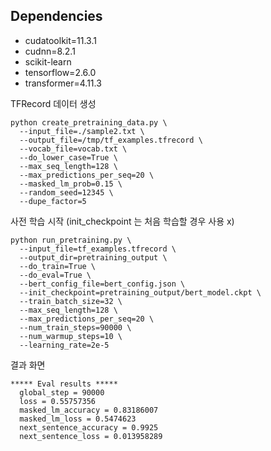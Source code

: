 ## Dependencies

- cudatoolkit=11.3.1
- cudnn=8.2.1
- scikit-learn
- tensorflow=2.6.0
- transformer=4.11.3


TFRecord 데이터 생성

```shell
python create_pretraining_data.py \
  --input_file=./sample2.txt \
  --output_file=/tmp/tf_examples.tfrecord \
  --vocab_file=vocab.txt \
  --do_lower_case=True \
  --max_seq_length=128 \
  --max_predictions_per_seq=20 \
  --masked_lm_prob=0.15 \
  --random_seed=12345 \
  --dupe_factor=5
```


사전 학습 시작 (init_checkpoint 는 처음 학습할 경우 사용 x)

```shell
python run_pretraining.py \
  --input_file=tf_examples.tfrecord \
  --output_dir=pretraining_output \
  --do_train=True \
  --do_eval=True \
  --bert_config_file=bert_config.json \
  --init_checkpoint=pretraining_output/bert_model.ckpt \
  --train_batch_size=32 \
  --max_seq_length=128 \
  --max_predictions_per_seq=20 \
  --num_train_steps=90000 \
  --num_warmup_steps=10 \
  --learning_rate=2e-5
```


결과 화면

```
***** Eval results *****
  global_step = 90000
  loss = 0.55757356
  masked_lm_accuracy = 0.83186007
  masked_lm_loss = 0.5474623
  next_sentence_accuracy = 0.9925
  next_sentence_loss = 0.013958289
```

